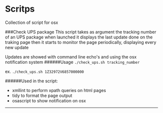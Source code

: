 # Scritps
Collection of script for osx

###Check UPS package
 This script takes as argument the tracking number of an UPS package
 when launched it displays the last update done on the traking page
 then it starts to monitor the page periodically, displaying every new update

 Updates are showed with command line echo's and using the osx notification system
######Usage 
`./check_ups.sh tracking_number`

ex. `./check_ups.sh 1Z32972V6857000000`

######Used in the script\:
  * xmllint to perform xpath queries on html pages
  * tidy to format the page output
  * osascript to show notification on osx

---

